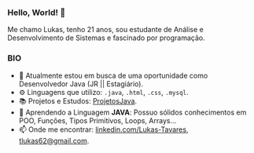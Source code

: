 ### Hello, World! 👋

 Me chamo Lukas, tenho 21 anos, sou estudante de Análise e Desenvolvimento de Sistemas e fascinado por programação.

### BIO

- 🏢 Atualmente estou em busca de uma oportunidade como Desenvolvedor Java (JR || Estagiário).
- ⚙️ Linguagens que utilizo: `.java`, `.html`, `.css`, `.mysql`.
- 📚 Projetos e Estudos: [ProjetosJava](https://github.com/LukasTavares1/Projetos_Java).
- 🌱 Aprendendo a Linguagem **JAVA**: Possuo sólidos conhecimentos em POO, Funções, Tipos Primitivos, Loops, Arrays...
- 📫 Onde me encontrar: [linkedin.com/Lukas-Tavares](https://www.linkedin.com/in/lukas-tavares-1493621a0/), [tlukas62@gmail.com](https://mail.google.com/mail/u/0/#inbox?compose=VpCqJbPNgNqrQmbCWSRmnVcPFGzHhCBGbJsPGHRLZRffmflqtCVJQRlCBwjRrVWxWRlXzqV).
